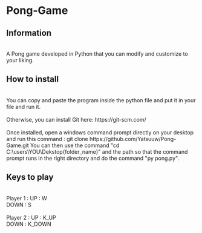 # Pong-Game

## Information
<br>
A Pong game developed in Python that you can modify and customize to your liking.

## How to install
<br>
You can copy and paste the program inside the python file and put it in your file and run it.
<br><br>
Otherwise, you can install Git here: https://git-scm.com/
<br><br>
Once installed, open a windows command prompt directly on your desktop and run this command : git clone https://github.com/Yatsuuw/Pong-Game.git You can then use the command "cd C:\users\YOU\Dekstop{folder_name}" and the path so that the command prompt runs in the right directory and do the command "py pong.py".

## Keys to play
<br>
Player 1 : 
UP : W <br>
DOWN : S
<br><br>
Player 2 :
UP : K_UP <br>
DOWN : K_DOWN
